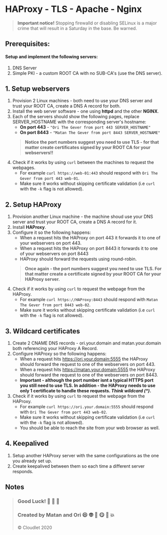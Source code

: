 # HAProxy - TLS - Apache - Nginx
> **Important notice!** 
> Stopping firewalld or disabling SELinux is a major crime that will result in a Saturday in the base.
> Be warned.
## Prerequisites:
#### Setup and implement the following servers:
1.	DNS Server
2.	Simple PKI - a custom ROOT CA with no SUB-CA's (use the DNS server).

## 1. Setup webservers
1. Provision 2 Linux machines - both need to use your DNS server and trust your ROOT CA, create a DNS A record for both.
2.  Install the web server software - one using **httpd** and the other **NGINX**.
3. Each of the servers should show the following pages, replace SERVER_HOSTNAME with the corresponding server's hostname:
	*	**On port 443**  - ```"Ori The Gever from port 443 SERVER_HOSTNAME"```
	*	**On port 8443** - ```"Matan The Gever from port 8443 SERVER_HOSTNAME" ```
	> **Notice the port numbers suggest you need to use TLS - for that matter create certificates signed by your ROOT CA for your webservers!!**
4. Check if it works by using ```curl``` between the   machines to request the webpages.
	*	For example ```curl https://web-01:443``` should respond with ```Ori The Gever from port 443 web-01```.
	*	Make sure it works without skipping certificate validation (i.e ```curl``` with the ```-k``` flag is not allowed).

## 2. Setup HAProxy
1. Provision another Linux machine - the machine shoud use your DNS server and trust your ROOT CA, create a DNS A record for it.
2. Install **HAProxy**.
3. Configure it so the following happens:
	* When a request hits the HAProxy on port 443 it forwards it to one of your webservers on port 443.
	* When a request hits the HAProxy on port 8443 it forwards it to one of your webservers on port 8443
	* HAProxy should forward the requests using round-robin.
	> **Once again -  the port numbers suggest you need to use TLS. For that matter create a certificate signed by your ROOT CA for your HAProxy server.**
4. Check if it works by using ```curl```  to request the webpage from the HAProxy.
	*	For example ```curl https://HAProxy:8443``` should respond with ```Matan The Gever from port 8443 web-02```.
	*	Make sure it works without skipping certificate validation (i.e ```curl``` with the ```-k``` flag is not allowed).
## 3. Wildcard certificates
1. Create 2 CNAME DNS records - ori.your.domain and matan.your.domain both referencing your HAProxy A Record.
2. Configure HAProxy so the following happens:
	* When a request hits https://ori.your.domain:5555 the HAProxy should forward the request to one of the webservers on port 443.
	* When a request hits https://matan.your.domain:5555 the HAProxy should forward the request to one of the webservers on port 8443.
	* **Important -  although the port number isnt a typical HTTPS port you still need to use TLS. In addition - the HAProxy needs to use only 1 certificate to handle these requests. *Think wildcard (\*)*.**
3.	Check if it works by using ```curl```  to request the webpage from the HAProxy.
	* For example ```curl https://ori.your.domain:5555``` should respond with ```Ori The Gever from port 443 web-02```.
	* Make sure it works without skipping certificate validation (i.e ```curl``` with the ```-k``` flag is not allowed).
	* You should be able to reach the site from your web browser as well.
## 4. Keepalived
1. Setup another HAProxy server with the same configurations as the one you already set up.
2. Create keepalived between them so each time a different server responds.



## Notes
>  ### Good Luck! :poop: :poop: :poop:
> ### Created by Matan and Ori :smile: :alien: :basketball: :yum: :gun: :boom: 
> &copy; Cloudlet 2020
